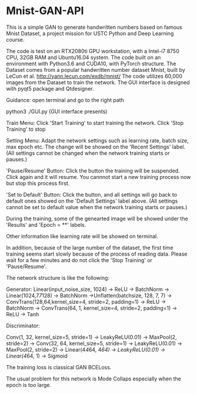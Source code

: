 # Mnist-GAN-API
This is a simple GAN to generate handwritten numbers based on famous Mnist Dataset, a project mission for USTC
Python and Deep Learning course.

The code is test on an RTX2080ti GPU workstation, with a Intel-i7 8750 CPU, 32GB RAM and Ubuntu16.04 system.
The code built on an environment with Python3.6 and CUDA10, with PyTorch structure.
The Dataset comes from a popular handwritten number dataset Mnist, built by LeCun et al. http://yann.lecun.com/exdb/mnist/
The code utilizes 60,000 images from the Dataset to train the network.
The GUI interface is designed with pyqt5 package and Qtdesigner.

Guidance:
  open terminal and go to the right path
  
  python3 ./GUI.py (GUI interface presents)
  
  Train Menu: Click 'Start Training' to start training the network. Click 'Stop Training' to stop
  
  Setting Menu: Adapt the network settings such as learning rate, batch size, max epoch etc. The change will be showed
      on the 'Recent Settings' label. (All settings cannot be changed when the network training starts or pauses.)
  
  'Pause/Resume' Button: Click the button the training will be suspended. Click again and it will resume. 
      You cannnot start a new training process now but stop this process first.
      
  'Set to Default' Button: Click the button, and all settings will go back to default ones showed on the 'Default Settings' 
      label above. (All settings cannot be set to default value when the network training starts or pauses.)
  
  During the training, some of the genearted image will be showed under the 'Results' and 'Epoch = **' labels.
  
  Other information like learning rate will be showed on terminal.
  
  In addition, because of the large number of the dataset, the first time training seems start slowly because of the process
      of reading data. Please wait for a few minutes and do not click the 'Stop Training' or 'Pause/Resume'.

The network structure is like the following:

Generator: 
Linear(input_noise_size, 1024) -> ReLU -> BatchNorm -> Linear(1024,7*7*128) -> BatchNorm ->Unflatten(batchsize, 128, 7, 7) -> 
ConvTrans(128,64,kernel_size=4, stride=2, padding=1) -> ReLU -> BatchNorm -> 
ConvTrans(64, 1, kernel_size=4, stride=2, padding=1) -> ReLU -> Tanh

Discriminator:

Conv(1, 32, kernel_size=5, stride=1) -> LeakyReLU(0.01) -> MaxPool(2, stride=2) -> Conv(32, 64, kernel_size=5, stride=1) ->
LeakyReLU(0.01) ->  MaxPool(2, stride=2) -> Linear(4*4*64, 4*64) -> LeakyReLU(0.01) -> Linear(4*64, 1) -> Sigmoid

The training loss is classical GAN BCELoss.

The usual problem for this network is Mode Collaps especially when the epoch is too large.

